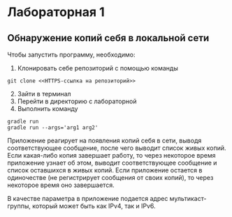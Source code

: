 # Лабораторная 1
## Обнаружение копий себя в локальной сети

Чтобы запустить программу, необходимо:
1. Клонировать себе репозиторий с помощью команды
```
git clone <<HTTPS-ссылка на репозиторий>>
```
2. Зайти в терминал
3. Перейти в директорию с лабораторной
4. Выполнить команду
```
gradle run
gradle run --args='arg1 arg2'
```

Приложение реагирует на появления копий себя в сети, выводя соответствующее сообщение, после чего выводит список живых копий.
Если какая-либо копия завершает работу, то через некоторое время приложение узнает об этом, выводит соответствующее сообщение и список оставшихся в живых копий.
Если приложение остается в одиночестве (не регистрирует сообщения от своих копий), то через некоторое время оно завершается.

В качестве параметра в приложение подается адрес мультикаст-группы, который может быть как IPv4, так и IPv6.
